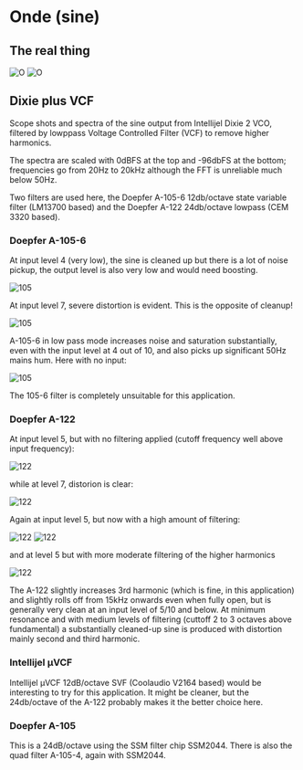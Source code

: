 # Onde (sine)

## The real thing

![O](O-wave.png) ![O](O-spect.png)

## Dixie plus VCF

Scope shots and spectra of the sine output from Intellijel Dixie 2 VCO, filtered by
lowppass Voltage Controlled Filter (VCF) to remove higher harmonics.

The spectra are scaled with 0dBFS at the top and -96dbFS at the bottom; frequencies
go from 20Hz to 20kHz although the FFT is unreliable much below 50Hz.

Two filters are used here, the Doepfer A-105-6 12db/octave state variable filter
(LM13700 based) and the Doepfer A-122 24db/octave lowpass (CEM 3320 based).

### Doepfer A-105-6

At input level 4 (very low), the sine is cleaned up but there is a lot of noise pickup, the output level is also very low and would need boosting.

![105](dixie-sine-A-106-5-lev4-nofilt-spect.png)

At input level 7, severe distortion is evident. This is the opposite of cleanup!

![105](dixie-sine-A-105-6-lev7-highfilt-spect.png)

A-105-6 in low pass mode increases noise and saturation substantially, even with the input level at
4 out of 10, and also picks up significant 50Hz mains hum. Here with no input:

![105](a-105-6-lev4-nofilt-noinput.png)

The 105-6 filter is completely unsuitable for this application.

### Doepfer A-122

At input level 5, but with no filtering applied (cutoff frequency well above input frequency):

![122](dixie-sine-A-122-lev5-nofilt-scope.png)

while at level 7, distorion is clear:

![122](dixie-sine-A-122-lev7-nofilt-scope.png)

Again at input level 5, but now with a high amount of filtering:

![122](dixie-sine-A-122-lev5-highfilt-scope.png) ![122](dixie-sine-A-122-lev5-highfilt-spect.png)

and at level 5 but with more moderate filtering of the higher harmonics

![122](dixie-sine-A-122-lev5-mediumfilt-scope.png)

The A-122 slightly increases 3rd harmonic (which is fine, in this application) and slightly rolls off from 15kHz onwards even
when fully open, but is generally very clean at an input level of 5/10 and below. At minimum
resonance and with medium levels of filtering (cuttoff 2 to 3 octaves above fundamental)
a substantially cleaned-up sine is produced with distortion mainly second and third harmonic.

### Intellijel μVCF

Intellijel μVCF 12dB/octave SVF (Coolaudio V2164 based) would be interesting to try for this application. It
might be cleaner, but the 24db/octave of the A-122 probably makes it the better choice here.

### Doepfer A-105

This is a 24dB/octave using the SSM filter chip SSM2044. There is also the quad filter A-105-4, again with SSM2044.


